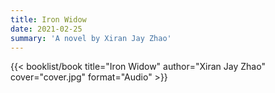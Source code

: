 ```yaml
---
title: Iron Widow
date: 2021-02-25
summary: 'A novel by Xiran Jay Zhao'
---
```


{{< booklist/book
title="Iron Widow"
author="Xiran Jay Zhao"
cover="cover.jpg"
format="Audio" >}}
